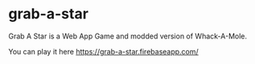 # grab-a-star

Grab A Star is a Web App Game and modded version of Whack-A-Mole.

You can play it here https://grab-a-star.firebaseapp.com/
